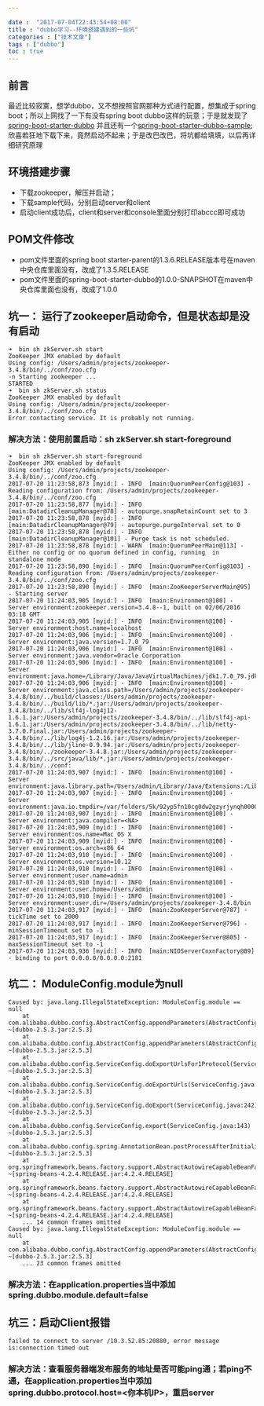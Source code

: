 ```yaml
---

date :  "2017-07-04T22:43:54+08:00" 
title : "dubbo学习--环境搭建遇到的一些坑" 
categories : ["技术文章"] 
tags : ["dubbo"] 
toc : true
---
```


前言
----

最近比较寂寞，想学dubbo，又不想按照官网那种方式进行配置，想集成于spring
boot；所以上网找了一下有没有spring boot
dubbo这样的玩意；于是就发现了[spring-boot-starter-dubbo](https://github.com/teaey/spring-boot-starter-dubbo)
并且还有一个[spring-boot-starter-dubbo-sample](https://github.com/teaey/spring-boot-starter-dubbo-sample);
欣喜若狂地下载下来，竟然启动不起来；于是改巴改巴，将坑都给填填，以后再详细研究原理

环境搭建步骤
------------

-   下载zookeeper，解压并启动；
-   下载sample代码，分别启动server和client
-   启动client成功后，client和server和console里面分别打印abccc即可成功

POM文件修改
-----------

-   pom文件里面的spring boot
    starter-parent的1.3.6.RELEASE版本号在maven中央仓库里面没有，改成了1.3.5.RELEASE
-   pom文件里面的spring-boot-starter-dubbo的1.0.0-SNAPSHOT在maven中央仓库里面也没有，改成了1.0.0

坑一： 运行了zookeeper启动命令，但是状态却是没有启动
----------------------------------------------------

``` {.shell}
➜  bin sh zkServer.sh start
ZooKeeper JMX enabled by default
Using config: /Users/admin/projects/zookeeper-3.4.8/bin/../conf/zoo.cfg
-n Starting zookeeper ... 
STARTED
➜  bin sh zkServer.sh status
ZooKeeper JMX enabled by default
Using config: /Users/admin/projects/zookeeper-3.4.8/bin/../conf/zoo.cfg
Error contacting service. It is probably not running.
```

### 解决方法：使用前置启动：sh zkServer.sh start-foreground

``` {.shell}
➜  bin sh zkServer.sh start-foreground
ZooKeeper JMX enabled by default
Using config: /Users/admin/projects/zookeeper-3.4.8/bin/../conf/zoo.cfg
2017-07-20 11:23:58,873 [myid:] - INFO  [main:QuorumPeerConfig@103] - Reading configuration from: /Users/admin/projects/zookeeper-3.4.8/bin/../conf/zoo.cfg
2017-07-20 11:23:58,877 [myid:] - INFO  [main:DatadirCleanupManager@78] - autopurge.snapRetainCount set to 3
2017-07-20 11:23:58,878 [myid:] - INFO  [main:DatadirCleanupManager@79] - autopurge.purgeInterval set to 0
2017-07-20 11:23:58,878 [myid:] - INFO  [main:DatadirCleanupManager@101] - Purge task is not scheduled.
2017-07-20 11:23:58,878 [myid:] - WARN  [main:QuorumPeerMain@113] - Either no config or no quorum defined in config, running  in standalone mode
2017-07-20 11:23:58,890 [myid:] - INFO  [main:QuorumPeerConfig@103] - Reading configuration from: /Users/admin/projects/zookeeper-3.4.8/bin/../conf/zoo.cfg
2017-07-20 11:23:58,890 [myid:] - INFO  [main:ZooKeeperServerMain@95] - Starting server
2017-07-20 11:24:03,905 [myid:] - INFO  [main:Environment@100] - Server environment:zookeeper.version=3.4.8--1, built on 02/06/2016 03:18 GMT
2017-07-20 11:24:03,905 [myid:] - INFO  [main:Environment@100] - Server environment:host.name=localhost
2017-07-20 11:24:03,906 [myid:] - INFO  [main:Environment@100] - Server environment:java.version=1.7.0_79
2017-07-20 11:24:03,906 [myid:] - INFO  [main:Environment@100] - Server environment:java.vendor=Oracle Corporation
2017-07-20 11:24:03,906 [myid:] - INFO  [main:Environment@100] - Server environment:java.home=/Library/Java/JavaVirtualMachines/jdk1.7.0_79.jdk/Contents/Home/jre
2017-07-20 11:24:03,906 [myid:] - INFO  [main:Environment@100] - Server environment:java.class.path=/Users/admin/projects/zookeeper-3.4.8/bin/../build/classes:/Users/admin/projects/zookeeper-3.4.8/bin/../build/lib/*.jar:/Users/admin/projects/zookeeper-3.4.8/bin/../lib/slf4j-log4j12-1.6.1.jar:/Users/admin/projects/zookeeper-3.4.8/bin/../lib/slf4j-api-1.6.1.jar:/Users/admin/projects/zookeeper-3.4.8/bin/../lib/netty-3.7.0.Final.jar:/Users/admin/projects/zookeeper-3.4.8/bin/../lib/log4j-1.2.16.jar:/Users/admin/projects/zookeeper-3.4.8/bin/../lib/jline-0.9.94.jar:/Users/admin/projects/zookeeper-3.4.8/bin/../zookeeper-3.4.8.jar:/Users/admin/projects/zookeeper-3.4.8/bin/../src/java/lib/*.jar:/Users/admin/projects/zookeeper-3.4.8/bin/../conf:
2017-07-20 11:24:03,907 [myid:] - INFO  [main:Environment@100] - Server environment:java.library.path=/Users/admin/Library/Java/Extensions:/Library/Java/Extensions:/Network/Library/Java/Extensions:/System/Library/Java/Extensions:/usr/lib/java:.
2017-07-20 11:24:03,907 [myid:] - INFO  [main:Environment@100] - Server environment:java.io.tmpdir=/var/folders/5k/92yp5fn10cg0dw2gzyrjynqh0000gn/T/
2017-07-20 11:24:03,907 [myid:] - INFO  [main:Environment@100] - Server environment:java.compiler=<NA>
2017-07-20 11:24:03,909 [myid:] - INFO  [main:Environment@100] - Server environment:os.name=Mac OS X
2017-07-20 11:24:03,909 [myid:] - INFO  [main:Environment@100] - Server environment:os.arch=x86_64
2017-07-20 11:24:03,910 [myid:] - INFO  [main:Environment@100] - Server environment:os.version=10.12
2017-07-20 11:24:03,910 [myid:] - INFO  [main:Environment@100] - Server environment:user.name=admin
2017-07-20 11:24:03,910 [myid:] - INFO  [main:Environment@100] - Server environment:user.home=/Users/admin
2017-07-20 11:24:03,910 [myid:] - INFO  [main:Environment@100] - Server environment:user.dir=/Users/admin/projects/zookeeper-3.4.8/bin
2017-07-20 11:24:03,917 [myid:] - INFO  [main:ZooKeeperServer@787] - tickTime set to 2000
2017-07-20 11:24:03,917 [myid:] - INFO  [main:ZooKeeperServer@796] - minSessionTimeout set to -1
2017-07-20 11:24:03,917 [myid:] - INFO  [main:ZooKeeperServer@805] - maxSessionTimeout set to -1
2017-07-20 11:24:03,936 [myid:] - INFO  [main:NIOServerCnxnFactory@89] - binding to port 0.0.0.0/0.0.0.0:2181
```

坑二： ModuleConfig.module为null
--------------------------------

``` {.java}
Caused by: java.lang.IllegalStateException: ModuleConfig.module == null
    at com.alibaba.dubbo.config.AbstractConfig.appendParameters(AbstractConfig.java:282) ~[dubbo-2.5.3.jar:2.5.3]
    at com.alibaba.dubbo.config.AbstractConfig.appendParameters(AbstractConfig.java:217) ~[dubbo-2.5.3.jar:2.5.3]
    at com.alibaba.dubbo.config.ServiceConfig.doExportUrlsFor1Protocol(ServiceConfig.java:357) ~[dubbo-2.5.3.jar:2.5.3]
    at com.alibaba.dubbo.config.ServiceConfig.doExportUrls(ServiceConfig.java:281) ~[dubbo-2.5.3.jar:2.5.3]
    at com.alibaba.dubbo.config.ServiceConfig.doExport(ServiceConfig.java:242) ~[dubbo-2.5.3.jar:2.5.3]
    at com.alibaba.dubbo.config.ServiceConfig.export(ServiceConfig.java:143) ~[dubbo-2.5.3.jar:2.5.3]
    at com.alibaba.dubbo.config.spring.AnnotationBean.postProcessAfterInitialization(AnnotationBean.java:195) ~[dubbo-2.5.3.jar:2.5.3]
    at org.springframework.beans.factory.support.AbstractAutowireCapableBeanFactory.applyBeanPostProcessorsAfterInitialization(AbstractAutowireCapableBeanFactory.java:422) ~[spring-beans-4.2.4.RELEASE.jar:4.2.4.RELEASE]
    at org.springframework.beans.factory.support.AbstractAutowireCapableBeanFactory.initializeBean(AbstractAutowireCapableBeanFactory.java:1583) ~[spring-beans-4.2.4.RELEASE.jar:4.2.4.RELEASE]
    at org.springframework.beans.factory.support.AbstractAutowireCapableBeanFactory.doCreateBean(AbstractAutowireCapableBeanFactory.java:545) ~[spring-beans-4.2.4.RELEASE.jar:4.2.4.RELEASE]
    ... 14 common frames omitted
Caused by: java.lang.IllegalStateException: ModuleConfig.module == null
    at com.alibaba.dubbo.config.AbstractConfig.appendParameters(AbstractConfig.java:267) ~[dubbo-2.5.3.jar:2.5.3]
    ... 23 common frames omitted
```

### 解决方法：在application.properties当中添加spring.dubbo.module.default=false

坑三：启动Client报错
--------------------

``` {.java}
failed to connect to server /10.3.52.85:20880, error message is:connection timed out
```

### 解决方法：查看服务器端发布服务的地址是否可能ping通；若ping不通，在application.properties当中添加spring.dubbo.protocol.host=&lt;你本机IP&gt;，重启server
